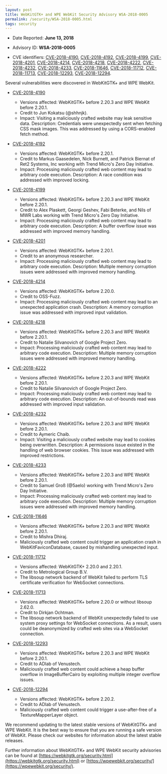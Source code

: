 ```yaml
---
layout: post
title: WebKitGTK+ and WPE WebKit Security Advisory WSA-2018-0005
permalink: /security/WSA-2018-0005.html
tags: security
---
```


* Date Reported: **June 13, 2018**

* Advisory ID: **WSA-2018-0005**

* CVE identifiers: [CVE-2018-4190](#CVE-2018-4190), [CVE-2018-4192](#CVE-2018-4192),
  [CVE-2018-4199](#CVE-2018-4199), [CVE-2018-4201](#CVE-2018-4201),
  [CVE-2018-4214](#CVE-2018-4214), [CVE-2018-4218](#CVE-2018-4218),
  [CVE-2018-4222](#CVE-2018-4222), [CVE-2018-4232](#CVE-2018-4232),
  [CVE-2018-4233](#CVE-2018-4233), [CVE-2018-11646](#CVE-2018-11646),
  [CVE-2018-11712](#CVE-2018-11712), [CVE-2018-11713](#CVE-2018-11713),
  [CVE-2018-12293](#CVE-2018-12293), [CVE-2018-12294](#CVE-2018-12294).


Several vulnerabilities were discovered in WebKitGTK+ and WPE WebKit.

* <a name="CVE-2018-4190" href="https://cve.mitre.org/cgi-bin/cvename.cgi?name=CVE-2018-4190">CVE-2018-4190</a>
  * Versions affected: WebKitGTK+ before 2.20.3 and WPE WebKit before
    2.20.1.
  * Credit to Jun Kokatsu (@shhnjk).
  * Impact: Visiting a maliciously crafted website may leak sensitive
    data. Description: Credentials were unexpectedly sent when fetching
    CSS mask images. This was addressed by using a CORS-enabled fetch
    method.

* <a name="CVE-2018-4192" href="https://cve.mitre.org/cgi-bin/cvename.cgi?name=CVE-2018-4192">CVE-2018-4192</a>
  * Versions affected: WebKitGTK+ before 2.20.1.
  * Credit to Markus Gaasedelen, Nick Burnett, and Patrick Biernat of
    Ret2 Systems, Inc working with Trend Micro's Zero Day Initiative.
  * Impact: Processing maliciously crafted web content may lead to
    arbitrary code execution. Description: A race condition was
    addressed with improved locking.

* <a name="CVE-2018-4199" href="https://cve.mitre.org/cgi-bin/cvename.cgi?name=CVE-2018-4199">CVE-2018-4199</a>
  * Versions affected: WebKitGTK+ before 2.20.3 and WPE WebKit before
    2.20.1.
  * Credit to Alex Plaskett, Georgi Geshev, Fabi Beterke, and Nils of
    MWR Labs working with Trend Micro's Zero Day Initiative.
  * Impact: Processing maliciously crafted web content may lead to
    arbitrary code execution. Description: A buffer overflow issue was
    addressed with improved memory handling.

* <a name="CVE-2018-4201" href="https://cve.mitre.org/cgi-bin/cvename.cgi?name=CVE-2018-4201">CVE-2018-4201</a>
  * Versions affected: WebKitGTK+ before 2.20.1.
  * Credit to an anonymous researcher.
  * Impact: Processing maliciously crafted web content may lead to
    arbitrary code execution. Description: Multiple memory corruption
    issues were addressed with improved memory handling.

* <a name="CVE-2018-4214" href="https://cve.mitre.org/cgi-bin/cvename.cgi?name=CVE-2018-4214">CVE-2018-4214</a>
  * Versions affected: WebKitGTK+ before 2.20.0.
  * Credit to OSS-Fuzz.
  * Impact: Processing maliciously crafted web content may lead to an
    unexpected application crash. Description: A memory corruption issue
    was addressed with improved input validation.

* <a name="CVE-2018-4218" href="https://cve.mitre.org/cgi-bin/cvename.cgi?name=CVE-2018-4218">CVE-2018-4218</a>
  * Versions affected: WebKitGTK+ before 2.20.3 and WPE WebKit before
    2.20.1.
  * Credit to Natalie Silvanovich of Google Project Zero.
  * Impact: Processing maliciously crafted web content may lead to
    arbitrary code execution. Description: Multiple memory corruption
    issues were addressed with improved memory handling.

* <a name="CVE-2018-4222" href="https://cve.mitre.org/cgi-bin/cvename.cgi?name=CVE-2018-4222">CVE-2018-4222</a>
  * Versions affected: WebKitGTK+ before 2.20.3 and WPE WebKit before
    2.20.1.
  * Credit to Natalie Silvanovich of Google Project Zero.
  * Impact: Processing maliciously crafted web content may lead to
    arbitrary code execution. Description: An out-of-bounds read was
    addressed with improved input validation.

* <a name="CVE-2018-4232" href="https://cve.mitre.org/cgi-bin/cvename.cgi?name=CVE-2018-4232">CVE-2018-4232</a>
  * Versions affected: WebKitGTK+ before 2.20.3 and WPE WebKit before
    2.20.1.
  * Credit to Aymeric Chaib.
  * Impact: Visiting a maliciously crafted website may lead to cookies
    being overwritten. Description: A permissions issue existed in the
    handling of web browser cookies. This issue was addressed with
    improved restrictions.

* <a name="CVE-2018-4233" href="https://cve.mitre.org/cgi-bin/cvename.cgi?name=CVE-2018-4233">CVE-2018-4233</a>
  * Versions affected: WebKitGTK+ before 2.20.3 and WPE WebKit before
    2.20.1.
  * Credit to Samuel Groß (@5aelo) working with Trend Micro's Zero Day
    Initiative.
  * Impact: Processing maliciously crafted web content may lead to
    arbitrary code execution. Description: Multiple memory corruption
    issues were addressed with improved memory handling.

* <a name="CVE-2018-11646" href="https://cve.mitre.org/cgi-bin/cvename.cgi?name=CVE-2018-11646">CVE-2018-11646</a>
  * Versions affected: WebKitGTK+ before 2.20.3 and WPE WebKit before
    2.20.1.
  * Credit to Mishra Dhiraj.
  * Maliciously crafted web content could trigger an application crash
    in WebKitFaviconDatabase, caused by mishandling unexpected input.

* <a name="CVE-2018-11712" href="https://cve.mitre.org/cgi-bin/cvename.cgi?name=CVE-2018-11712">CVE-2018-11712</a>
  * Versions affected: WebKitGTK+ 2.20.0 and 2.20.1.
  * Credit to Metrological Group B.V.
  * The libsoup network backend of WebKit failed to perform TLS
    certificate verification for WebSocket connections.

* <a name="CVE-2018-11713" href="https://cve.mitre.org/cgi-bin/cvename.cgi?name=CVE-2018-11713">CVE-2018-11713</a>
  * Versions affected: WebKitGTK+ before 2.20.0 or without libsoup
    2.62.0.
  * Credit to Dirkjan Ochtman.
  * The libsoup network backend of WebKit unexpectedly failed to use
    system proxy settings for WebSocket connections. As a result, users
    could be deanonymized by crafted web sites via a WebSocket
    connection.

* <a name="CVE-2018-12293" href="https://cve.mitre.org/cgi-bin/cvename.cgi?name=CVE-2018-12293">CVE-2018-12293</a>
  * Versions affected: WebKitGTK+ before 2.20.3 and WPE WebKit before
    2.20.1.
  * Credit to ADlab of Venustech.
  * Maliciously crafted web content could achieve a heap buffer overflow
    in ImageBufferCairo by exploiting multiple integer overflow issues.

* <a name="CVE-2018-12294" href="https://cve.mitre.org/cgi-bin/cvename.cgi?name=CVE-2018-12294">CVE-2018-12294</a>
  * Versions affected: WebKitGTK+ before 2.20.2.
  * Credit to ADlab of Venustech.
  * Maliciously crafted web content could trigger a use-after-free of a
    TextureMapperLayer object.


We recommend updating to the latest stable versions of WebKitGTK+ and
WPE WebKit. It is the best way to ensure that you are running a safe
version of WebKit. Please check our websites for information about the
latest stable releases.

Further information about WebKitGTK+ and WPE WebKit security advisories can be found at 
[https://webkitgtk.org/security.html](https://webkitgtk.org/security.html) or [https://wpewebkit.org/security/](https://wpewebkit.org/security/).
